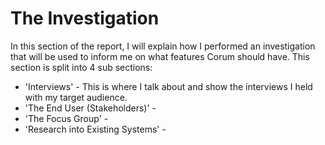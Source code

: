# The Investigation

In this section of the report, I will explain how I performed an investigation
that will be used to inform me on what features Corum should have. This section
is split into 4 sub sections:

* 'Interviews' - This is where I talk about and show the interviews I held with
  my target audience.
* 'The End User (Stakeholders)' -
* 'The Focus Group' -
* 'Research into Existing Systems' -
